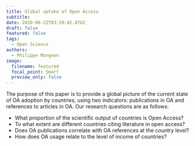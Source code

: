 ```yaml
---
title: Global uptake of Open Access
subtitle:
date: 2020-06-22T03:29:42.878Z
draft: false
featured: false
tags:
  - Open Science
authors:
  - Philippe Mongeon
image:
  filename: featured
  focal_point: Smart
  preview_only: false
---
```


The purpose of this paper is to provide a global picture of the current state of OA adoption by countries, using two indicators: publications in OA and references to articles in OA. Our research questions are as follows:
- What proportion of the scientific output of countries is Open Access?
- To what extent are different countries citing literature in open access?
- Does OA publications correlate with OA references at the country level?
- How does OA usage relate to the level of income of countries?




